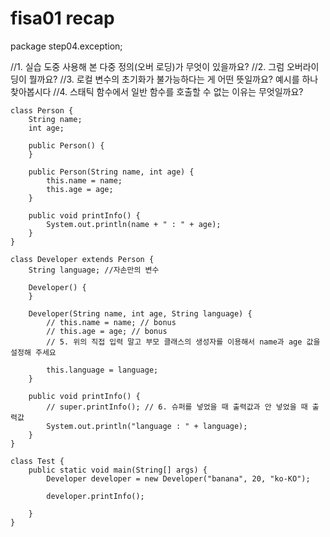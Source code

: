 # fisa01 recap

package step04.exception;


//1. 실습 도중 사용해 본 다중 정의(오버 로딩)가 무엇이 있을까요? 
//2. 그럼 오버라이딩이 뭘까요?
//3. 로컬 변수의 초기화가 불가능하다는 게 어떤 뜻일까요? 예시를 하나 찾아봅시다
//4. 스태틱 함수에서 일반 함수를 호출할 수 없는 이유는 무엇일까요?

```
class Person {
	String name;
	int age;

	public Person() {
	}

	public Person(String name, int age) {
		this.name = name;
		this.age = age;
	}

	public void printInfo() {
		System.out.println(name + " : " + age);
	}
}

class Developer extends Person {
	String language; //자손만의 변수

	Developer() {
	}

	Developer(String name, int age, String language) {
		// this.name = name; // bonus
		// this.age = age; // bonus
		// 5. 위의 직접 입력 말고 부모 클래스의 생성자를 이용해서 name과 age 값을 설정해 주세요

		this.language = language;
	}

	public void printInfo() {
		// super.printInfo(); // 6. 슈퍼를 넣었을 때 출력값과 안 넣었을 때 출력값
		System.out.println("language : " + language);
	}
}

class Test {
	public static void main(String[] args) {
		Developer developer = new Developer("banana", 20, "ko-KO");

		developer.printInfo();

	}
}
```

